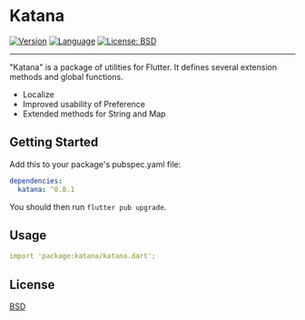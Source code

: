 # Katana

[![Version](https://img.shields.io/badge/version-0.8.1-blue.svg)](https://mathru.net)
[![Language](https://img.shields.io/badge/language-dart-blue.svg)](https://dart.dev/)
[![License: BSD](https://img.shields.io/badge/license-BSD-purple.svg)](https://opensource.org/licenses/BSD-3-Clause)

---------------------------------------

"Katana" is a package of utilities for Flutter.
It defines several extension methods and global functions.

- Localize
- Improved usability of Preference
- Extended methods for String and Map

## Getting Started

Add this to your package's pubspec.yaml file:
```yaml
dependencies:
  katana: ^0.8.1
```
You should then run `flutter pub upgrade`.

## Usage

```yaml
import 'package:katana/katana.dart';
```

## License

[BSD](LICENSE)